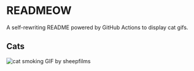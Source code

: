 # READMEOW

A self-rewriting README powered by GitHub Actions to display cat gifs.

## Cats

![cat smoking GIF by sheepfilms](https://media0.giphy.com/media/l0ExdMHUDKteztyfe/200.gif?cid=9acd02dasgs96dcak7kmg625g5jxe2r3bk1w02fpxiof9cbq&ep=v1_gifs_search&rid=200.gif&ct=g)
